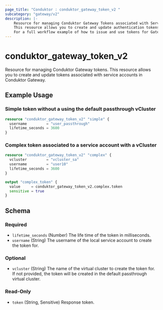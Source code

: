 ```yaml
---
page_title: "Conduktor : conduktor_gateway_token_v2 "
subcategory: "gateway/v2"
description: |-
    Resource for managing Conduktor Gateway Tokens associated with Service Accounts.
    This resource allows you to create and update authentication tokens associated with service accounts in Conduktor Gateway.
    For a full workflow example of how to issue and use tokens for Gateway service accounts, refer to our [docs site](https://docs.conduktor.io/gateway/how-to/manage-service-accounts-and-acls/#manage-a-local-service-account).
---
```


# conduktor_gateway_token_v2

Resource for managing Conduktor Gateway tokens.
This resource allows you to create and update tokens associated with service accounts in Conduktor Gateway.

## Example Usage

### Simple token without a using the default passthrough vCluster
```terraform
resource "conduktor_gateway_token_v2" "simple" {
  username         = "user_passthrough"
  lifetime_seconds = 3600
}
```

### Complex token associated to a service account with a vCluster
```terraform
resource "conduktor_gateway_token_v2" "complex" {
  vcluster         = "vcluster_sa"
  username         = "user10"
  lifetime_seconds = 3600
}

output "complex_token" {
  value     = conduktor_gateway_token_v2.complex.token
  sensitive = true
}
```


<!-- schema generated by tfplugindocs -->
## Schema

### Required

- `lifetime_seconds` (Number) The life time of the token in milliseconds.
- `username` (String) The username of the local service account to create the token for.

### Optional

- `vcluster` (String) The name of the virtual cluster to create the token for. If not provided, the token will be created in the default passthrough virtual cluster.

### Read-Only

- `token` (String, Sensitive) Response token.


